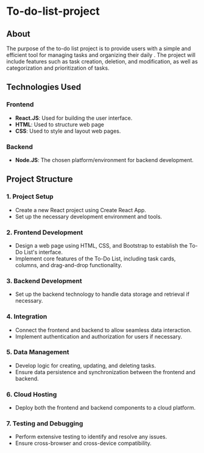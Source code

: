 # To-do-list-project

## About
The purpose of the to-do list project is to provide users with a simple and efficient tool for managing tasks and organizing their daily .
The project will include features such as task creation, deletion, and modification, as well as categorization and prioritization of tasks.

## Technologies Used

### Frontend

- **React.JS**: Used for building the user interface.
- **HTML**: Used to structure web page
- **CSS**: Used to style and layout web pages.

### Backend

- **Node.JS**: The chosen platform/environment for backend development.

## Project Structure

### 1. Project Setup

- Create a new React project using Create React App.
- Set up the necessary development environment and tools.

### 2. Frontend Development

- Design a web page using HTML, CSS, and Bootstrap to establish the To-Do List's interface.
- Implement core features of the To-Do List, including task cards, columns, and drag-and-drop functionality.

### 3. Backend Development

- Set up the backend technology to handle data storage and retrieval if necessary.

### 4. Integration

- Connect the frontend and backend to allow seamless data interaction.
- Implement authentication and authorization for users if necessary.

### 5. Data Management

- Develop logic for creating, updating, and deleting tasks.
- Ensure data persistence and synchronization between the frontend and backend.

### 6. Cloud Hosting

- Deploy both the frontend and backend components to a cloud platform.

### 7. Testing and Debugging

- Perform extensive testing to identify and resolve any issues.
- Ensure cross-browser and cross-device compatibility.

